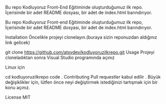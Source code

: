 Bu repo Kodluyoruz Front-End Eğitiminde oluşturduğumuz ilk repo. İçerisinde bir adet README dosyası, bir adet de index.html barındırıyor.


Bu repo Kodluyoruz Front-end Eğitiminde oluşturduğumuz ilk repo, İçerisinde bir adet README dosyası, bir adet de index.html barındırıyor.

Installation
Öncelikle projeyi clonelayın.(buraya sizin reponuzdan aldığınız link gelicek)

git clone https://github.com/atsydev/kodluyoruzilkrepo.git
Usage
Projeyi cloneladıktan sonra Visual Studio programında açınız

Linux için


cd kodluyoruzilkrepo
code .
Contributing
Pull requestler kabul edilir . Büyük değişiklikler için, lütfen önce neyi değiştirmek istediğinizi tartışmak için bir konu açınız.

License
MIT
